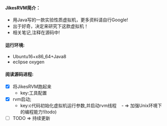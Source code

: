 #### JikesRVM简介：
- 用Java写的一款实验性质虚拟机，更多资料请自行Google!
- 出于好奇，决定来研究下这款虚拟机！
- 相关笔记,注释在源码中!

#### 运行环境:
- Ubuntu16+x86_64+Java8
- eclipse oxygen  
    
#### 阅读源码进程:
- [x] 将JikesRVM跑起来         
    - key:工具配置
- [x] rvm启动; 
    - key:c代码初始化虚拟机运行参数,并启动rvm线程
    - => 加强Unix环境下的编程能力!(todo)
- [ ] TODO => 持续更新
  
